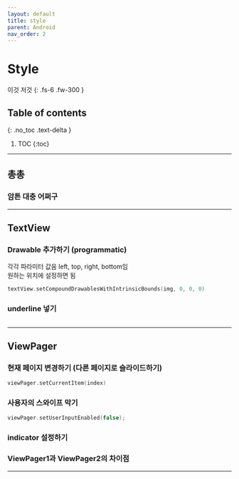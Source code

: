 ```yaml
---
layout: default
title: style
parent: Android
nav_order: 2
---
```


# Style

이것 저것
{: .fs-6 .fw-300 }

## Table of contents

{: .no_toc .text-delta }

1. TOC
   {:toc}

---

## 총총

### 암튼 대충 어쩌구

---

## TextView

### Drawable 추가하기 (programmatic)

각각 파라미터 값음 left, top, right, bottom임  
원하는 위치에 설정하면 됨

```kotlin
textView.setCompoundDrawablesWithIntrinsicBounds(img, 0, 0, 0)
```

### underline 넣기

```

```

---

## ViewPager

### 현재 페이지 변경하기 (다른 페이지로 슬라이드하기)

```kotlin
viewPager.setCurrentItem(index)
```

### 사용자의 스와이프 막기

```kotlin
viewPager.setUserInputEnabled(false);
```

### indicator 설정하기

### ViewPager1과 ViewPager2의 차이점

---
